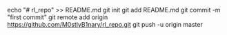 echo "# rl_repo" >> README.md
git init
git add README.md
git commit -m "first commit"
git remote add origin https://github.com/M0stlyB1nary/rl_repo.git
git push -u origin master



